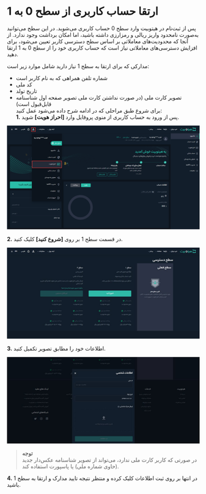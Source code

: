 #  ارتقا حساب کاربری از سطح 0 به 1
پس از ثبت‌نام در هیتوبیت وارد سطح 0 حساب کاربری می‌شوید. در این سطح می‌توانید به‌صورت نامحدود واریز ریالی و رمزارزی داشته باشید، اما امکان برداشت وجود ندارد. از آنجا که محدودیت‌های معاملاتی بر اساس سطح دسترسی کاربر تعیین می‌شود، برای افزایش دسترسی‌های معاملاتی نیاز است که حساب کاربری خود را از سطح 0 به 1 ارتقا دهید. 

مدارکی که برای ارتقا به سطح 1 نیاز دارید شامل موارد زیر است:
- شماره تلفن همراهی که به نام کاربر است
- کد ملی
- تاریخ تولد
- تصویر کارت ملی (در صورت نداشتن کارت ملی تصویر صفحه اول شناسنامه قابل‌قبول است)<br>
برای شروع طبق مراحلی که در ادامه شرح داده می‌شود عمل کنید:<br>
**1.** پس از ورود به حساب کاربری از منوی پروفایل وارد **[احراز هویت]** شوید.

![احراز هویت](./Images/authentication.png)

**2.**  در قسمت سطح 1 بر روی **[شروع کنید]** کلیک کنید.   

![ارتقا به سطح 1 حساب کاربری ](./Images/start-level1.jpg)

**3.** اطلاعات خود را مطابق تصویر تکمیل کنید.

![ورود اطلاعات برای ارتقا به سطح 1](./Images/complete-level1-information.jpg)

> **توجه** <br> در صورتی که کاربر کارت ملی ندارد، می‌تواند از تصویر شناسنامه عکس‌دار جدید (حاوی شماره ملی) یا پاسپورت استفاده کند.

**4.**  در انتها بر روی ثبت اطلاعات کلیک کرده و منتظر نتیجه تایید مدارک و ارتقا به سطح 1 باشید. 
